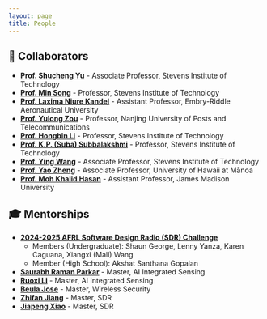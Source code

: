 ```yaml
---
layout: page
title: People
---
```


## 🤝 Collaborators
- **[Prof. Shucheng Yu](https://www.stevens.edu/profile/syu19)** - Associate Professor, Stevens Institute of Technology
- **[Prof. Min Song](https://www.stevens.edu/profile/msong6)** - Professor, Stevens Institute of Technology
- **[Prof. Laxima Niure Kandel](https://faculty.erau.edu/Laxima.NiureKandel)** - Assistant Professor, Embry-Riddle Aeronautical University
- **[Prof. Yulong Zou](https://scholar.google.com/citations?user=v9zFuDEAAAAJ&hl=en)** - Professor, Nanjing University of Posts and Telecommunications
- **[Prof. Hongbin Li](https://www.stevens.edu/profile/hli)** - Professor, Stevens Institute of Technology
- **[Prof. K.P. (Suba) Subbalakshmi](https://www.stevens.edu/profile/ksubbala)** - Professor, Stevens Institute of Technology
- **[Prof. Ying Wang](https://www.stevens.edu/profile/ywang6)** - Associate Professor, Stevens Institute of Technology
- **[Prof. Yao Zheng](https://www2.hawaii.edu/~yaozheng/)** - Associate Professor, University of Hawaii at Mānoa
- **[Prof. Moh Khalid Hasan]()** - Assistant Professor, James Madison University


## 🎓 Mentorships
- **[2024-2025 AFRL Software Design Radio (SDR) Challenge](https://wbi-innovates.zohobackstage.com/afrlsdr)** 
    - Members (Undergraduate): Shaun George, Lenny Yanza, Karen Caguana, Xiangxi (Mall) Wang
    - Member (High School): Akshat Santhana Gopalan
- **[Saurabh Raman Parkar](https://github.com/nexuseli18)** - Master, AI Integrated Sensing
- **[Ruoxi Li]()** - Master, AI Integrated Sensing
- **[Beula Jose]()** - Master, Wireless Security
- **[Zhifan Jiang]()** - Master, SDR
- **[Jiapeng Xiao]()** - Master, SDR